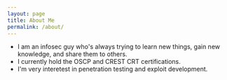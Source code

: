 ```yaml
---
layout: page
title: About Me
permalink: /about/
---
```


* I am an infosec guy who's always trying to learn new things, gain new knowledge, and share them to others.
* I currently hold the OSCP and CREST CRT certifications.
* I'm very interetest in penetration testing and exploit development.
